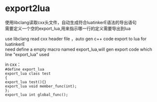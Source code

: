 # export2lua

使用libclang读取cxx头文件，自动生成符合luatinkerE语法的导出语句  
需要定义一个空的export_lua,用来指示哪一行的定义需要导出到lua

use libclang read cxx header file ，auto gen c++ code export to lua for luatinkerE  
need define a empty macro named export_lua,will gen export code which line "export_lua" used 

in cxx：  
`#define export_lua`  
`export_lua class test`  
`{`  
`export_lua test(){}`  
`export_lua void member_func(int);`  
`};`  
`export_lua int global_func();`  

